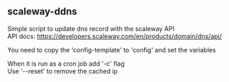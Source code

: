 ## scaleway-ddns
Simple script to update dns record with the scaleway API  
API docs: https://developers.scaleway.com/en/products/domain/dns/api/

You need to copy the 'config-template' to 'config' and set the variables

When it is run as a cron job add '-c' flag  
Use '--reset' to remove the cached ip
